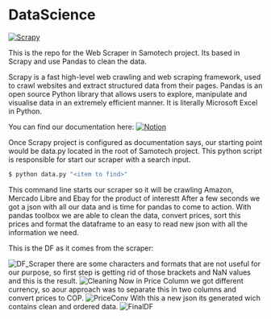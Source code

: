 # DataScience

[![Scrapy](https://miro.medium.com/max/700/1*7KVe2szj1rjt1_Jlmdznkw.png)](https://scrapy.org)

This is the repo for the Web Scraper in Samotech project. Its based in Scrapy and use Pandas to clean the data.

Scrapy is a fast high-level web crawling and web scraping framework, used to crawl websites and extract structured data from their pages. Pandas is an open source Python library that allows users to explore, manipulate and visualise data in an extremely efficient manner. It is literally Microsoft Excel in Python.

You can find our documentation here:
[![Notion](https://seeklogo.com/images/N/notion-app-logo-009B1538E8-seeklogo.com.png)](https://www.notion.so/Development-737e4ccbc7d9409d98ab6d2aaacaa517)

Once Scrapy project is configured as documentation says, our starting point would be data.py located in the root of Samotech project.
This python script is responsible for start our scraper with a search input. 
```sh
$ python data.py "<item to find>"
```
This command line starts our scraper so it will be crawling Amazon, Mercado Libre and Ebay for the product of interestt After a few seconds we got a json with all our data and is time for pandas to come to action. With pandas toolbox we are able to clean the data, convert prices, sort this prices and format the dataframe to an easy to read new json with all the information we need.

This is the DF as it comes from the scraper:

![DF_Scraper](https://user-images.githubusercontent.com/51537670/96348583-86910f80-106f-11eb-9d57-9a6c85df50db.png)
there are some characters and formats that are not useful for our purpose, so first step is getting rid of those brackets and NaN values and this is the result.
![Cleaning](https://user-images.githubusercontent.com/51537670/96348606-a88a9200-106f-11eb-8efd-af0da96c067c.png)
Now in Price Column we got different currency, so aour approach was to separate this in two columns and convert prices to COP.
![PriceConv](https://user-images.githubusercontent.com/51537670/96348622-cce66e80-106f-11eb-9935-9ea217109f4e.png)
With this a new json its generated wich contains clean and ordered data.
![FinalDF](https://user-images.githubusercontent.com/51537670/96348635-e2f42f00-106f-11eb-9d1c-a3bef84a42f9.png)
